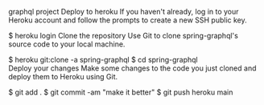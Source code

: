 graphql project
Deploy to heroku
If you haven't already, log in to your Heroku account and follow the prompts to create a new SSH public key.

$ heroku login
Clone the repository
Use Git to clone spring-graphql's source code to your local machine.

$ heroku git:clone -a spring-graphql
$ cd spring-graphql    
Deploy your changes
Make some changes to the code you just cloned and deploy them to Heroku using Git.

$ git add .
$ git commit -am "make it better"
$ git push heroku main

